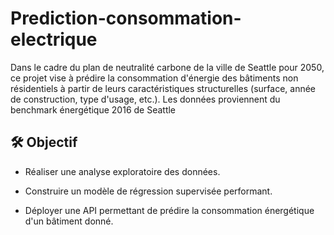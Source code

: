 # Prediction-consommation-electrique
Dans le cadre du plan de neutralité carbone de la ville de Seattle pour 2050, ce projet vise à prédire la consommation d'énergie des bâtiments non résidentiels à partir de leurs caractéristiques structurelles (surface, année de construction, type d'usage, etc.).
Les données proviennent du benchmark énergétique 2016 de Seattle

## 🛠️  Objectif
- Réaliser une analyse exploratoire des données.

- Construire un modèle de régression supervisée performant.

- Déployer une API permettant de prédire la consommation énergétique d'un bâtiment donné.
